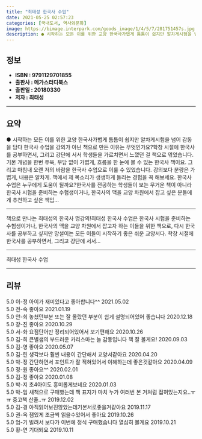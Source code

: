 ```yaml
---
title: "최태성 한국사 수업"
date: 2021-05-25 02:57:23
categories: [국내도서, 역사와문화]
image: https://bimage.interpark.com/goods_image/1/4/5/7/281751457s.jpg
description: ● 시작하는 모든 이를 위한 교양 한국사가볍게 틈틈이 쉽지만 알차게시험을 넘어 감동을 담다 한국사 수업을 강의가 아닌 책으로 만든 이유는 무엇인가요?학창 시절에 한국사를 공부하면서, 그리고 강단에 서서 학생들을 가르치면서 느꼈던 걸 책으로 엮었습니다. 기본 개념을 한번 쭈욱, 부담
---
```


## **정보**

- **ISBN : 9791129701855**
- **출판사 : 메가스터디북스**
- **출판일 : 20180330**
- **저자 : 최태성**

------



## **요약**

●  시작하는 모든 이를 위한 교양 한국사가볍게 틈틈이 쉽지만 알차게시험을 넘어 감동을 담다  한국사 수업을 강의가 아닌 책으로 만든 이유는 무엇인가요?학창 시절에 한국사를 공부하면서, 그리고 강단에 서서 학생들을 가르치면서 느꼈던 걸 책으로 엮었습니다. 기본 개념을 한번 쭈욱, 부담 없이 가볍게, 흐름을 한 눈에 볼 수 있는 한국사 책이요. 그리고 마침내 오랜 저의 바람을 한국사 수업으로 이룰 수 있었습니다. 강의보다 분량은 가볍게, 내용은 알차게. 책에서 제 목소리가 생생하게 들리는 경험을 꼭 해보세요. 한국사 수업은 누구에게 도움이 될까요?한국사를 전공하는 학생들이 보는 무거운 책이 아니라 한국사 시험을 준비하는 수험생이거나, 한국사의 맥을 교양 차원에서 잡고 싶은 분들에게 추천하고 싶은 책입...

------

책으로 만나는 최태성의 한국사 명강의!최태성 한국사 수업은 한국사 시험을 준비하는 수험생이거나, 한국사의 맥을 교양 차원에서 잡고자 하는 이들을 위한 책으로, 다시 한국사를 공부하고 싶지만 망설이는 모든 이들이 시작하기 좋은 쉬운 교양서다. 학창 시절에 한국사를 공부하면서, 그리고 강단에 서서... 

------


최태성 한국사 수업 

------


## **리뷰** 

5.0 이-정 아이가 재미있다고 좋아합니다^^ 2021.05.02 <br/>5.0 전-숙 좋아요 2021.01.19 <br/>5.0 안-희 놓쳤던부분 또는 잘 몰랐던 부분이 쉽게 설명되어있어 좋습니다 2020.12.18 <br/>5.0 장-진 좋아요 2020.10.29 <br/>5.0 서-화 요점단어만 정리되어있어서 보기편해요 2020.10.26 <br/>5.0 김-희 큰별샘의 부드러운 카리스마는 늘 감동입니다
책 잘 볼게요! 2020.09.03 <br/>5.0 김-영 좋아요 2020.05.07 <br/>5.0 김-린 생각보다 훨씬 내용이 간단해서 교양서같아요 2020.04.20 <br/>5.0 박-정 간단하면서 포인트가 잘 적혀있어서 이해하는데 좋은것같아요 2020.04.09 <br/>5.0 정-원 좋아요^^ 2020.02.01 <br/>5.0 김-정 좋아요 2020.01.08 <br/>5.0 박-지 초4아이도 흥미롭게보네요
 2020.01.03 <br/>5.0 박-임 새책으로 구매했는데 책 표지가 마치 누가 여러번 본 거처럼 접혀있는지요..ㅠㅠ 중고책 산줄..ㅠ  2019.12.02 <br/>5.0 김-경 아직읽어보진않았는데기본서로좋을거같아요 2019.11.17 <br/>5.0 권-옥 잼있게 조금씩 읽을수있어서 좋아요 2019.10.26 <br/>5.0 엄-기 빌려서 보다가 이번에 정식 구매했습니다
열심히 볼게요 2019.10.21 <br/>5.0 황-연 기대되요 2019.10.11 <br/>